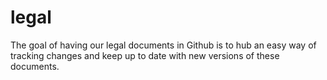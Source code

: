 legal
=====

The goal of having our legal documents in Github is to hub an easy way of tracking changes and keep up to date with new versions of these documents.
